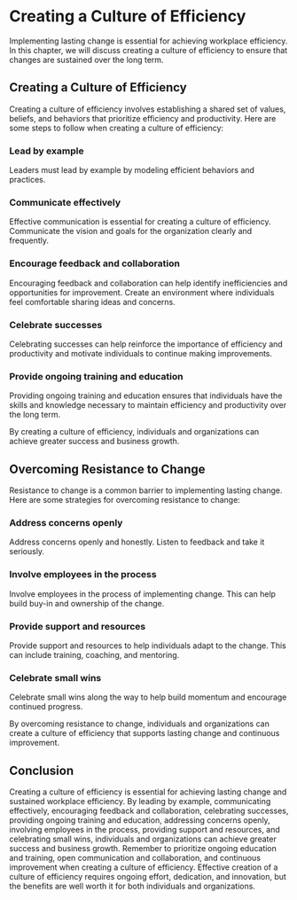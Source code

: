 Creating a Culture of Efficiency
=========================================================================

Implementing lasting change is essential for achieving workplace efficiency. In this chapter, we will discuss creating a culture of efficiency to ensure that changes are sustained over the long term.

Creating a Culture of Efficiency
--------------------------------

Creating a culture of efficiency involves establishing a shared set of values, beliefs, and behaviors that prioritize efficiency and productivity. Here are some steps to follow when creating a culture of efficiency:

### Lead by example

Leaders must lead by example by modeling efficient behaviors and practices.

### Communicate effectively

Effective communication is essential for creating a culture of efficiency. Communicate the vision and goals for the organization clearly and frequently.

### Encourage feedback and collaboration

Encouraging feedback and collaboration can help identify inefficiencies and opportunities for improvement. Create an environment where individuals feel comfortable sharing ideas and concerns.

### Celebrate successes

Celebrating successes can help reinforce the importance of efficiency and productivity and motivate individuals to continue making improvements.

### Provide ongoing training and education

Providing ongoing training and education ensures that individuals have the skills and knowledge necessary to maintain efficiency and productivity over the long term.

By creating a culture of efficiency, individuals and organizations can achieve greater success and business growth.

Overcoming Resistance to Change
-------------------------------

Resistance to change is a common barrier to implementing lasting change. Here are some strategies for overcoming resistance to change:

### Address concerns openly

Address concerns openly and honestly. Listen to feedback and take it seriously.

### Involve employees in the process

Involve employees in the process of implementing change. This can help build buy-in and ownership of the change.

### Provide support and resources

Provide support and resources to help individuals adapt to the change. This can include training, coaching, and mentoring.

### Celebrate small wins

Celebrate small wins along the way to help build momentum and encourage continued progress.

By overcoming resistance to change, individuals and organizations can create a culture of efficiency that supports lasting change and continuous improvement.

Conclusion
----------

Creating a culture of efficiency is essential for achieving lasting change and sustained workplace efficiency. By leading by example, communicating effectively, encouraging feedback and collaboration, celebrating successes, providing ongoing training and education, addressing concerns openly, involving employees in the process, providing support and resources, and celebrating small wins, individuals and organizations can achieve greater success and business growth. Remember to prioritize ongoing education and training, open communication and collaboration, and continuous improvement when creating a culture of efficiency. Effective creation of a culture of efficiency requires ongoing effort, dedication, and innovation, but the benefits are well worth it for both individuals and organizations.


